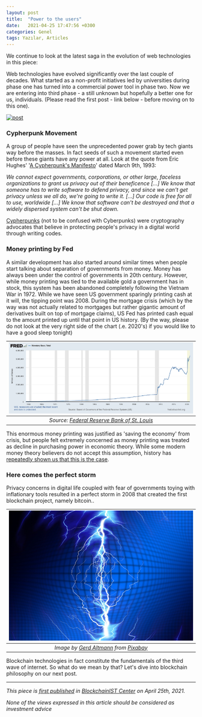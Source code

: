 ```yaml
---
layout: post
title:  "Power to the users"
date:   2021-04-25 17:47:56 +0300
categories: Genel
tags: Yazılar, Articles
---
```


We continue to look at the latest saga in the evolution of web technologies in this piece: 

Web technologies have evolved significantly over the last couple of decades. What started as a non-profit initiatives led by universities during phase one has turned into a commercial power tool in phase two. Now we are entering into third phase - a still unknown but hopefully a better one for us, individuals. (Please read the first post - link below - before moving on to this one). 

<a href="/genel/2021/04/15/evolution-of-web-technologies.html">
         <img alt="post" src="evolution_of_web_technologies_800.png"></a>


### Cypherpunk Movement
A group of people have seen the unprecedented power grab by tech giants way before the masses. In fact seeds of such a movement started even before these giants have any power at all. Look at the quote from Eric Hughes' '[A Cypherpunk's Manifesto](https://nakamotoinstitute.org/static/docs/cypherpunk-manifesto.txt)' dated March 9th, 1993: 

*We cannot expect governments, corporations, or other large, faceless organizations to grant us privacy out of their beneficence [...] We know that someone has to write software to defend privacy, and since we can't get privacy unless we all do, we're going to write it. [...] Our code is free for all to use, worldwide [...] We know that software can't be destroyed and that a widely dispersed system can't be shut down.*

[Cypherpunks](https://en.wikipedia.org/wiki/Cypherpunk) (not to be confused with Cyberpunks) were cryptography advocates that believe in protecting people's privacy in a digital world through writing codes. 

### Money printing by Fed

A similar development has also started around similar times when people start talking about separation of governments from money. Money has always been under the control of governments in 20th century. However, while money printing was tied to the available gold a government has in stock, this system has been abandoned completely following the Vietnam War in 1972. While we have seen US government sparingly printing cash at it will, the tipping point was 2008. During the mortgage crisis (which by the way was not  actually related to mortgages but rather gigantic amount of derivatives built on top of mortgage claims), US Fed has printed cash  equal to the amount printed up until that point in US history. (By the way, please do not look at the very right side of the chart (.e. 2020's) if you would like to have a good sleep tonight)

| ![fed_monetary_base](/assets/fredgraph_monetary_base_800.png)|
|:--:| 
| *Source: [Federal Reserve Bank of St. Louis](https://fred.stlouisfed.org/series/BOGMBASE)*|

This enormous money printing was justified as 'saving the economy' from crisis, but people felt extremely concerned as money printing was treated as decline in purchasing power in economic theory. While some modern money theory believers do not accept this assumption, history has [repeatedly shown us that this is the case](https://en.wikipedia.org/wiki/Hyperinflation#Money_supply). 

### Here comes the perfect storm

Privacy concerns in digital life coupled with fear of governments toying with inflationary tools resulted in a perfect storm in 2008 that created the first blockchain project, namely bitcoin.. 

| ![power_charge](/assets/flash-3604915_800.jpg)|
|:--:| 
| *Image by [Gerd Altmann](https://pixabay.com/users/geralt-9301/) from [Pixabay](https://pixabay.com/)*|

Blockchain technologies in fact constitute the fundamentals of the third wave of internet. So what do we mean by that? Let's dive into blockchain philosophy on our next post. 

---
*This piece is [first published](https://medium.com/bcistcenter/evolution-of-web-technologies-ffc9c983940c) in [BlockchainIST Center](https://medium.com/blockchainist-center) on April 25th, 2021.*

*None of the views expressed in this article should be considered as investment advice*

